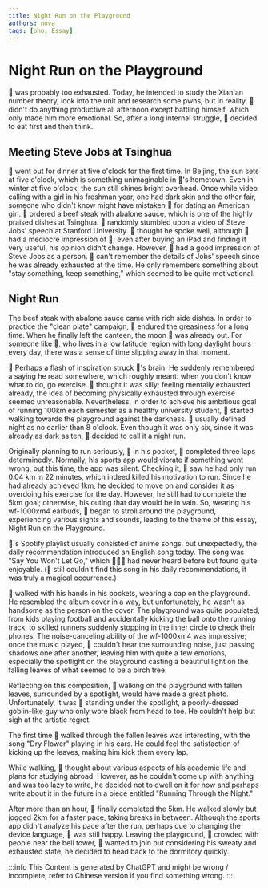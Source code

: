 ```yaml
---
title: Night Run on the Playground
authors: nova
tags: [oho, Essay]
---
```


# Night Run on the Playground

👴 was probably too exhausted. Today, he intended to study the Xian'an number theory, look into the unit and research some pwns, but in reality, 👴 didn't do anything productive all afternoon except battling himself, which only made him more emotional. So, after a long internal struggle, 👴 decided to eat first and then think.

## Meeting Steve Jobs at Tsinghua

👴 went out for dinner at five o'clock for the first time. In Beijing, the sun sets at five o'clock, which is something unimaginable in 👴's hometown. Even in winter at five o'clock, the sun still shines bright overhead. Once while video calling with a girl in his freshman year, one had dark skin and the other fair, someone who didn't know might have mistaken 👴 for dating an American girl.
👴 ordered a beef steak with abalone sauce, which is one of the highly praised dishes at Tsinghua. 👴 randomly stumbled upon a video of Steve Jobs' speech at Stanford University. 👴 thought he spoke well, although 👴 had a mediocre impression of 🍎; even after buying an iPad and finding it very useful, his opinion didn't change. However, 👴 had a good impression of Steve Jobs as a person.
👴 can't remember the details of Jobs' speech since he was already exhausted at the time. He only remembers something about "stay something, keep something," which seemed to be quite motivational.

## Night Run

The beef steak with abalone sauce came with rich side dishes. In order to practice the "clean plate" campaign, 👴 endured the greasiness for a long time. When he finally left the canteen, the moon 🌛 was already out. For someone like 👴, who lives in a low latitude region with long daylight hours every day, there was a sense of time slipping away in that moment.

🌛 Perhaps a flash of inspiration struck 👴's brain. He suddenly remembered a saying he read somewhere, which roughly meant: when you don't know what to do, go exercise. 👴 thought it was silly; feeling mentally exhausted already, the idea of becoming physically exhausted through exercise seemed unreasonable. Nevertheless, in order to achieve his ambitious goal of running 100km each semester as a healthy university student, 👴 started walking towards the playground against the darkness.
👴 usually defined night as no earlier than 8 o'clock. Even though it was only six, since it was already as dark as ten, 👴 decided to call it a night run.

Originally planning to run seriously, 📱 in his pocket, 👴 completed three laps determinedly. Normally, his sports app would vibrate if something went wrong, but this time, the app was silent. Checking it, 👴 saw he had only run 0.04 km in 22 minutes, which indeed killed his motivation to run. Since he had already achieved 1km, he decided to move on and consider it as overdoing his exercise for the day.
However, he still had to complete the 5km goal; otherwise, his outing that day would be in vain. So, wearing his wf-1000xm4 earbuds, 👴 began to stroll around the playground, experiencing various sights and sounds, leading to the theme of this essay, Night Run on the Playground.

👴's Spotify playlist usually consisted of anime songs, but unexpectedly, the daily recommendation introduced an English song today. The song was "Say You Won't Let Go," which 🧑‍🎤👴 had never heard before but found quite enjoyable. (👴 still couldn't find this song in his daily recommendations, it was truly a magical occurrence.)

👴 walked with his hands in his pockets, wearing a cap on the playground. He resembled the album cover in a way, but unfortunately, he wasn't as handsome as the person on the cover. The playground was quite populated, from kids playing football and accidentally kicking the ball onto the running track, to skilled runners suddenly stopping in the inner circle to check their phones. The noise-canceling ability of the wf-1000xm4 was impressive; once the music played, 👴 couldn't hear the surrounding noise, just passing shadows one after another, leaving him with quite a few emotions, especially the spotlight on the playground casting a beautiful light on the falling leaves of what seemed to be a birch tree.

Reflecting on this composition, 👴 walking on the playground with fallen leaves, surrounded by a spotlight, would have made a great photo. Unfortunately, it was 👴 standing under the spotlight, a poorly-dressed goblin-like guy who only wore black from head to toe. He couldn't help but sigh at the artistic regret.

The first time 👴 walked through the fallen leaves was interesting, with the song "Dry Flower" playing in his ears. He could feel the satisfaction of kicking up the leaves, making him kick them every lap.

While walking, 👴 thought about various aspects of his academic life and plans for studying abroad. However, as he couldn't come up with anything and was too lazy to write, he decided not to dwell on it for now and perhaps write about it in the future in a piece entitled "Running Through the Night."

After more than an hour, 👴 finally completed the 5km. He walked slowly but jogged 2km for a faster pace, taking breaks in between. Although the sports app didn't analyze his pace after the run, perhaps due to changing the device language, 👴 was still happy.
Leaving the playground, 🏫 crowded with people near the bell tower, 👴 wanted to join but considering his sweaty and exhausted state, he decided to head back to the dormitory quickly.

:::info
This Content is generated by ChatGPT and might be wrong / incomplete, refer to Chinese version if you find something wrong.
:::

<!-- AI -->
